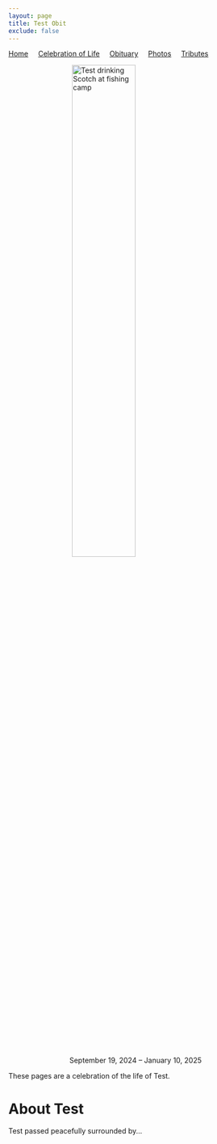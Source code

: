 ```yaml
---
layout: page
title: Test Obit
exclude: false
---
```


[Home](./) &nbsp;&nbsp;&nbsp;&nbsp;[Celebration of Life](./celebration)  &nbsp;&nbsp;&nbsp;&nbsp;[Obituary](./obituary)  &nbsp;&nbsp;&nbsp;&nbsp;[Photos](./photos)  &nbsp;&nbsp;&nbsp;&nbsp;[Tributes](./tributes)

<img 
    style="display: block; 
           margin-left: auto;
           margin-right: auto;
           width: 50%;"
    src="\ronduncan\assets\person.png" 
    alt="Test drinking Scotch at fishing camp">

<p align="center" width="100%">    
    September 19, 2024 – January 10, 2025
</p>

These pages are a celebration of the life of Test.

# About Test

Test passed peacefully surrounded by...
